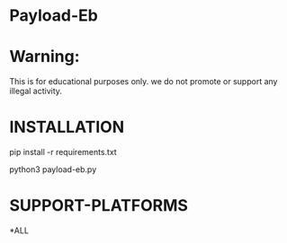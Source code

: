 # Payload-Eb


# Warning:

This is for educational purposes only.
we do not promote or support any illegal activity.

# INSTALLATION

pip install -r requirements.txt

python3 payload-eb.py


# SUPPORT-PLATFORMS
*ALL
